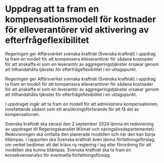 # Uppdrag att ta fram en kompensationsmodell för kostnader för elleverantörer vid aktivering av efterfrågeflexibilitet

Regeringen ger Affärsverket svenska kraftnät (Svenska kraftnät) i uppdrag ta fram en modell för att kompensera elleverantörer för sådana kostnader för att anskaffa el som en leverantör av aggregeringstjänster orsakar genom att tillhandahålla tjänster för efterfrågeflexibilitet i en uttagspunkt.

Regeringen ger Affärsverket svenska kraftnät (Svenska kraftnät) i uppdrag ta fram en modell för att kompensera elleverantörer för sådana kostnader för att anskaffa el som en leverantör av aggregeringstjänster orsakar genom att tillhandahålla tjänster för efterfrågeflexibilitet i en uttagspunkt.

I uppdraget ingår att ta fram en modell för att administrera kompensationen, innefattande sådant som ett ansökningsförfarande för att få del av kompensationen.

Svenska kraftnät ska senast den 2 september 2024 lämna en redovisning av uppdraget till Regeringskansliet (Klimat-och näringslivsdepartementet). Redovisningen ska omfatta den planerade modellen och när den kan börja tillämpas. I rapporten ska Svenska kraftnät även lämna författningsförslag, om verket bedömer att det krävs ny reglering i lag eller förordning för att modellen ska kunna tillämpas. Svenska kraftnät ska ta fram en konsekvensanalys för eventuella författningsförslag.
